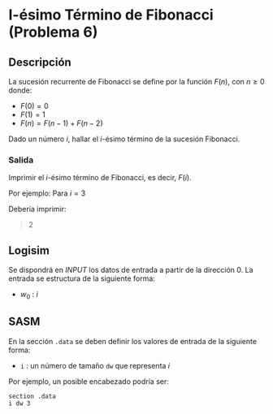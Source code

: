 # I-ésimo Término de Fibonacci (Problema 6)

## Descripción

La sucesión recurrente de Fibonacci se define por la función $F(n)$, con $n \ge 0$ donde:
- $F(0) = 0$
- $F(1) = 1$
- $F(n) = F(n-1) + F(n-2)$

Dado un número $i$, hallar el $i$-ésimo término de la sucesión Fibonacci.

### Salida

Imprimir el $i$-ésimo término de Fibonacci, es decir, $F(i)$.

Por ejemplo: Para $i=3$

Debería imprimir:

> 2 

## Logisim

Se dispondrá en *INPUT* los datos de entrada a partir de la dirección $0$. La entrada se estructura de la siguiente forma:

- $w_0$ : $i$

## SASM

En la sección `.data` se deben definir los valores de entrada de la siguiente forma:

- `i` : un número de tamaño `dw` que representa $i$

Por ejemplo, un posible encabezado podría ser:

```
section .data
i dw 3
```
